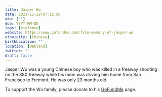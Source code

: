 ```yaml
---
title: Jasper Wu
date: 2021-11-22T07:11:56
aka: [""]
dob: YYYY-MM-DD
tags: [violence]
website: https://www.gofundme.com/f/in-memory-of-jasper-wu
ethnicity: [Chinese]
birthLocation: ""
location: [Oakland]
twitter: ""
draft: false
---
```


Jasper Wu was a young Chinese boy who was killed in a freeway shooting on the 880 freeway while his mom was driving him home from San Francisco to Fremont. He was only 23 months old.


To support the Wu family, please donate to his [GoFundMe](https://www.gofundme.com/f/in-memory-of-jasper-wu) page.